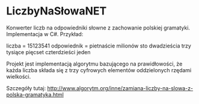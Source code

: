 LiczbyNaSłowaNET
================

Konwerter liczb na odpowiedniki słowne z zachowanie polskiej gramatyki.  Implementacja w C#.
Przykład: 

liczba = 15123541
odpowiednik =  pietnaście milionów sto dwadzieścia trzy tysiące pięcset czterdzieści jeden

Projekt jest implementacją algorytmu bazującego na prawidłowości, że każda liczba składa się z trzy cyfrowych elementów oddzielonych rzędami wielkości.

Szczegóły tutaj: http://www.algorytm.org/inne/zamiana-liczby-na-slowa-z-polska-gramatyka.html

